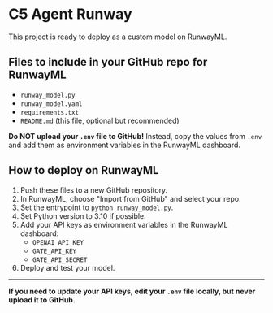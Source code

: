 # C5 Agent Runway

This project is ready to deploy as a custom model on RunwayML.

## Files to include in your GitHub repo for RunwayML
- `runway_model.py`  
- `runway_model.yaml`  
- `requirements.txt`
- `README.md` (this file, optional but recommended)

**Do NOT upload your `.env` file to GitHub!** Instead, copy the values from `.env` and add them as environment variables in the RunwayML dashboard.

## How to deploy on RunwayML
1. Push these files to a new GitHub repository.
2. In RunwayML, choose "Import from GitHub" and select your repo.
3. Set the entrypoint to `python runway_model.py`.
4. Set Python version to 3.10 if possible.
5. Add your API keys as environment variables in the RunwayML dashboard:
   - `OPENAI_API_KEY`
   - `GATE_API_KEY`
   - `GATE_API_SECRET`
6. Deploy and test your model.

---

**If you need to update your API keys, edit your `.env` file locally, but never upload it to GitHub.**
